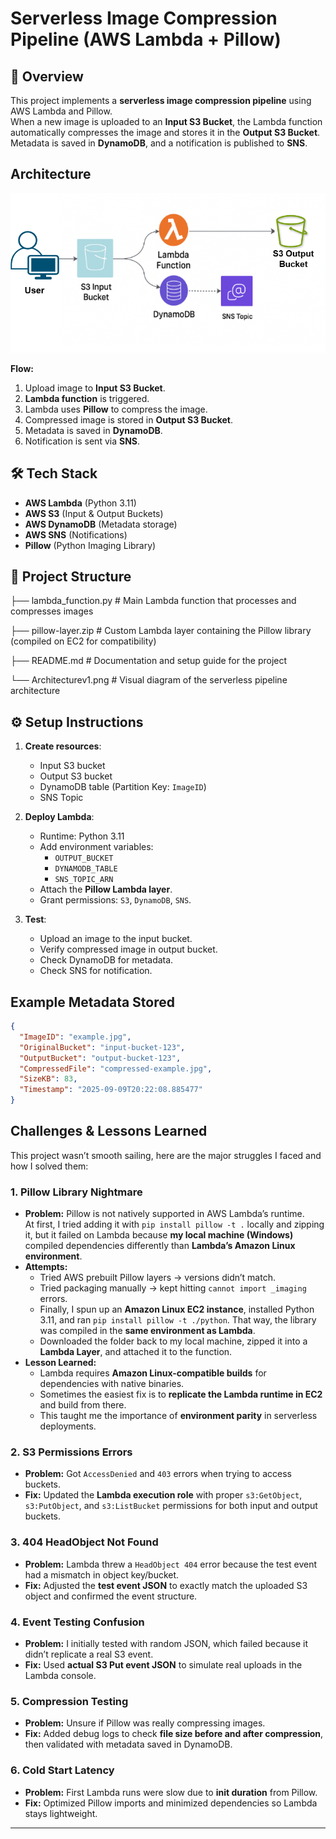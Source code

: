 # Serverless Image Compression Pipeline (AWS Lambda + Pillow)

## 📌 Overview
This project implements a **serverless image compression pipeline** using AWS Lambda and Pillow.  
When a new image is uploaded to an **Input S3 Bucket**, the Lambda function automatically compresses the image and stores it in the **Output S3 Bucket**.  
Metadata is saved in **DynamoDB**, and a notification is published to **SNS**.

## Architecture
![Architecture Diagram](Doc/Architecturev1.png)

**Flow:**
1. Upload image to **Input S3 Bucket**.
2. **Lambda function** is triggered.
3. Lambda uses **Pillow** to compress the image.
4. Compressed image is stored in **Output S3 Bucket**.
5. Metadata is saved in **DynamoDB**.
6. Notification is sent via **SNS**.

## 🛠️ Tech Stack
- **AWS Lambda** (Python 3.11)
- **AWS S3** (Input & Output Buckets)
- **AWS DynamoDB** (Metadata storage)
- **AWS SNS** (Notifications)
- **Pillow** (Python Imaging Library)

## 📂 Project Structure
├── lambda_function.py # Main Lambda function that processes and compresses images

├── pillow-layer.zip # Custom Lambda layer containing the Pillow library (compiled on EC2 for compatibility)

├── README.md # Documentation and setup guide for the project

└── Architecturev1.png # Visual diagram of the serverless pipeline architecture

## ⚙️ Setup Instructions
1. **Create resources**:
   - Input S3 bucket
   - Output S3 bucket
   - DynamoDB table (Partition Key: `ImageID`)
   - SNS Topic

2. **Deploy Lambda**:
   - Runtime: Python 3.11
   - Add environment variables:
     - `OUTPUT_BUCKET`
     - `DYNAMODB_TABLE`
     - `SNS_TOPIC_ARN`
   - Attach the **Pillow Lambda layer**.
   - Grant permissions: `S3`, `DynamoDB`, `SNS`.

3. **Test**:
   - Upload an image to the input bucket.
   - Verify compressed image in output bucket.
   - Check DynamoDB for metadata.
   - Check SNS for notification.

## Example Metadata Stored
```json
{
  "ImageID": "example.jpg",
  "OriginalBucket": "input-bucket-123",
  "OutputBucket": "output-bucket-123",
  "CompressedFile": "compressed-example.jpg",
  "SizeKB": 83,
  "Timestamp": "2025-09-09T20:22:08.885477"
}
```
## Challenges & Lessons Learned

This project wasn’t smooth sailing, here are the major struggles I faced and how I solved them:

### 1. **Pillow Library Nightmare**
- **Problem:** Pillow is not natively supported in AWS Lambda’s runtime.  
  At first, I tried adding it with `pip install pillow -t .` locally and zipping it, but it failed on Lambda because **my local machine (Windows)** compiled dependencies differently than **Lambda’s Amazon Linux environment**.  
- **Attempts:**  
  - Tried AWS prebuilt Pillow layers → versions didn’t match.  
  - Tried packaging manually → kept hitting `cannot import _imaging` errors.  
  - Finally, I spun up an **Amazon Linux EC2 instance**, installed Python 3.11, and ran `pip install pillow -t ./python`. That way, the library was compiled in the **same environment as Lambda**.  
  - Downloaded the folder back to my local machine, zipped it into a **Lambda Layer**, and attached it to the function.
- **Lesson Learned:**  
  - Lambda requires **Amazon Linux-compatible builds** for dependencies with native binaries.  
  - Sometimes the easiest fix is to **replicate the Lambda runtime in EC2** and build from there.  
  - This taught me the importance of **environment parity** in serverless deployments.  

### 2. **S3 Permissions Errors**
- **Problem:** Got `AccessDenied` and `403` errors when trying to access buckets.  
- **Fix:** Updated the **Lambda execution role** with proper `s3:GetObject`, `s3:PutObject`, and `s3:ListBucket` permissions for both input and output buckets.

### 3. **404 HeadObject Not Found**
- **Problem:** Lambda threw a `HeadObject 404` error because the test event had a mismatch in object key/bucket.  
- **Fix:** Adjusted the **test event JSON** to exactly match the uploaded S3 object and confirmed the event structure.

### 4. **Event Testing Confusion**
- **Problem:** I initially tested with random JSON, which failed because it didn’t replicate a real S3 event.  
- **Fix:** Used **actual S3 Put event JSON** to simulate real uploads in the Lambda console.

### 5. **Compression Testing**
- **Problem:** Unsure if Pillow was really compressing images.  
- **Fix:** Added debug logs to check **file size before and after compression**, then validated with metadata saved in DynamoDB.

### 6. **Cold Start Latency**
- **Problem:** First Lambda runs were slow due to **init duration** from Pillow.  
- **Fix:** Optimized Pillow imports and minimized dependencies so Lambda stays lightweight.

---


